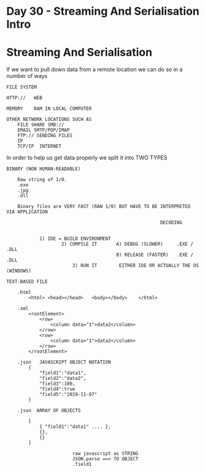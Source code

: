 # Day 30 - Streaming And Serialisation Intro

# Streaming And Serialisation

If we want to pull down data from a remote location we can do so in a number of ways

    FILE SYSTEM  
    
    HTTP://   WEB
    
    MEMORY    RAM IN LOCAL COMPUTER
    
    OTHER NETWORK LOCATIONS SUCH AS
    	FILE SHARE SMB://
    	EMAIL SMTP/POP/IMAP
    	FTP:// SENDING FILES
    	IP
    	TCP/IP  INTERNET

In order to help us get data properly we split it into TWO TYPES

    BINARY (NON HUMAN-READABLE)
    
    	Raw string of 1/0.
    	.exe
    	.jpg
    	.dll
    
    	Binary files are VERY FAST (RAW 1/0) BUT HAVE TO BE INTERPRETED VIA APPLICATION
    
    														DECODING
    
    
    			1) IDE = BUILD ENVIRONMENT
    					2) COMPILE IT		A) DEBUG (SLOWER)     .EXE / .DLL
    										B) RELEASE (FASTER)   .EXE / .DLL
    						3) RUN IT        EITHER IDE OR ACTUALLY THE OS (WINDOWS)
    
    TEXT-BASED FILE
    
    	.html
    		<html> <head></head>   <body></body>    </html>
    
    	.xml
    		<rootElement>
    			<row>
    				<column data="1">data2</column>
    			</row>
    			<row>
    				<column data="1">data2</column>
    			</row>
    		</rootElement>
    
    	.json   JAVASCRIPT OBJECT NOTATION
    		{
    			"field1":"data1",
    			"field2":"data2",
    			"field3":100,
    			"field4":true
    			"field5":"2019-11-07"
    		}
    
    	.json  ARRAY OF OBJECTS
    
    		[
    			{ "field1":"data1" .... },
    			{},
    			{}
    		]
    
    						raw javascript as STRING
    						JSON.parse ==> TO OBJECT
    						.field1
